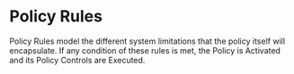 # Policy Rules

Policy Rules model the different system limitations that the policy itself will encapsulate. If any condition of these rules is met, the Policy is Activated and its Policy Controls are Executed.&#x20;
